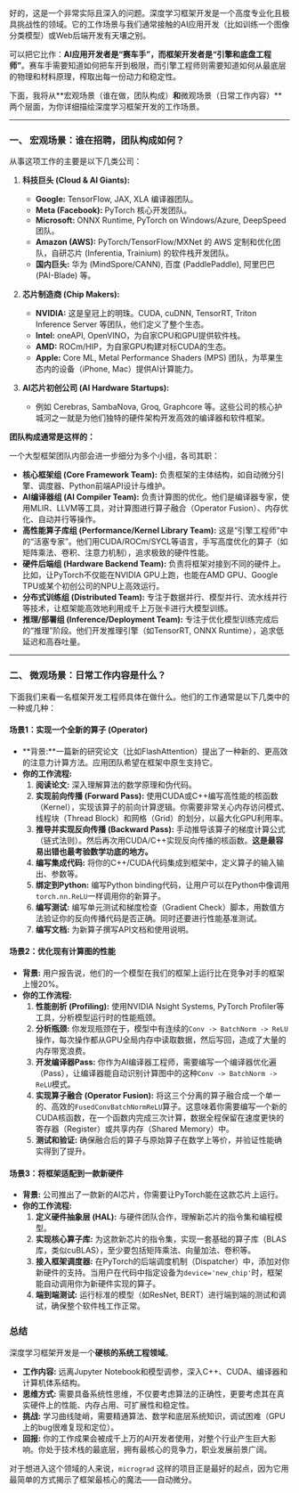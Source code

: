好的，这是一个非常实际且深入的问题。深度学习框架开发是一个高度专业化且极具挑战性的领域。它的工作场景与我们通常接触的AI应用开发（比如训练一个图像分类模型）或Web后端开发有天壤之别。

可以把它比作：**AI应用开发者是“赛车手”，而框架开发者是“引擎和底盘工程师”**。赛车手需要知道如何把车开到极限，而引擎工程师则需要知道如何从最底层的物理和材料原理，榨取出每一份动力和稳定性。

下面，我将从**宏观场景（谁在做，团队构成）**和**微观场景（日常工作内容）**两个层面，为你详细描绘深度学习框架开发的工作场景。

---

### 一、 宏观场景：谁在招聘，团队构成如何？

从事这项工作的主要是以下几类公司：

1.  **科技巨头 (Cloud & AI Giants):**
    *   **Google:** TensorFlow, JAX, XLA 编译器团队。
    *   **Meta (Facebook):** PyTorch 核心开发团队。
    *   **Microsoft:** ONNX Runtime, PyTorch on Windows/Azure, DeepSpeed 团队。
    *   **Amazon (AWS):** PyTorch/TensorFlow/MXNet 的 AWS 定制和优化团队，自研芯片 (Inferentia, Trainium) 的软件栈开发团队。
    *   **国内巨头:** 华为 (MindSpore/CANN), 百度 (PaddlePaddle), 阿里巴巴 (PAI-Blade) 等。

2.  **芯片制造商 (Chip Makers):**
    *   **NVIDIA:** 这是皇冠上的明珠。CUDA, cuDNN, TensorRT, Triton Inference Server 等团队，他们定义了整个生态。
    *   **Intel:** oneAPI, OpenVINO，为自家CPU和GPU提供软件栈。
    *   **AMD:** ROCm/HIP，为自家GPU构建对标CUDA的生态。
    *   **Apple:** Core ML, Metal Performance Shaders (MPS) 团队，为苹果生态内的设备（iPhone, Mac）提供AI计算能力。

3.  **AI芯片初创公司 (AI Hardware Startups):**
    *   例如 Cerebras, SambaNova, Groq, Graphcore 等。这些公司的核心护城河之一就是为他们独特的硬件架构开发高效的编译器和软件框架。

**团队构成通常是这样的：**

一个大型框架团队内部会进一步细分为多个小组，各司其职：

*   **核心框架组 (Core Framework Team):** 负责框架的主体结构，如自动微分引擎、调度器、Python前端API设计与维护。
*   **AI编译器组 (AI Compiler Team):** 负责计算图的优化。他们是编译器专家，使用MLIR、LLVM等工具，对计算图进行算子融合（Operator Fusion）、内存优化、自动并行等操作。
*   **高性能算子库组 (Performance/Kernel Library Team):** 这是“引擎工程师”中的“活塞专家”。他们用CUDA/ROCm/SYCL等语言，手写高度优化的算子（如矩阵乘法、卷积、注意力机制），追求极致的硬件性能。
*   **硬件后端组 (Hardware Backend Team):** 负责将框架对接到不同的硬件上。比如，让PyTorch不仅能在NVIDIA GPU上跑，也能在AMD GPU、Google TPU或某个初创公司的NPU上高效运行。
*   **分布式训练组 (Distributed Team):** 专注于数据并行、模型并行、流水线并行等技术，让框架能高效地利用成千上万张卡进行大模型训练。
*   **推理/部署组 (Inference/Deployment Team):** 专注于优化模型训练完成后的“推理”阶段。他们开发推理引擎（如TensorRT, ONNX Runtime），追求低延迟和高吞吐量。

---

### 二、 微观场景：日常工作内容是什么？

下面我们来看一名框架开发工程师具体在做什么。他们的工作通常是以下几类中的一种或几种：

#### 场景1：实现一个全新的算子 (Operator)

*   **背景:**一篇新的研究论文（比如FlashAttention）提出了一种新的、更高效的注意力计算方法。应用团队希望在框架中原生支持它。
*   **你的工作流程:**
    1.  **阅读论文:** 深入理解算法的数学原理和伪代码。
    2.  **实现前向传播 (Forward Pass):** 使用CUDA或C++编写高性能的核函数（Kernel），实现该算子的前向计算逻辑。你需要非常关心内存访问模式、线程块（Thread Block）和网格（Grid）的划分，以最大化GPU利用率。
    3.  **推导并实现反向传播 (Backward Pass):** 手动推导该算子的梯度计算公式（链式法则）。然后再次用CUDA/C++实现反向传播的核函数。**这是最容易出错也最考验数学功底的地方。**
    4.  **编写集成代码:** 将你的C++/CUDA代码集成到框架中，定义算子的输入输出、参数等。
    5.  **绑定到Python:** 编写Python binding代码，让用户可以在Python中像调用`torch.nn.ReLU`一样调用你的新算子。
    6.  **编写测试:** 编写单元测试和梯度检查（Gradient Check）脚本，用数值方法验证你的反向传播代码是否正确。同时还要进行性能基准测试。
    7.  **编写文档:** 为新算子撰写API文档和使用说明。

#### 场景2：优化现有计算图的性能

*   **背景:** 用户报告说，他们的一个模型在我们的框架上运行比在竞争对手的框架上慢20%。
*   **你的工作流程:**
    1.  **性能剖析 (Profiling):** 使用NVIDIA Nsight Systems, PyTorch Profiler等工具，分析模型运行时的性能瓶颈。
    2.  **分析瓶颈:** 你发现瓶颈在于，模型中有连续的`Conv -> BatchNorm -> ReLU`操作，每次操作都从GPU全局内存中读取数据，然后写回，造成了大量的内存带宽浪费。
    3.  **开发编译器Pass:** 你作为AI编译器工程师，需要编写一个编译器优化遍（Pass），让编译器能自动识别计算图中的这种`Conv -> BatchNorm -> ReLU`模式。
    4.  **实现算子融合 (Operator Fusion):** 将这三个分离的算子融合成一个单一的、高效的`FusedConvBatchNormReLU`算子。这意味着你需要编写一个新的CUDA核函数，在一个函数内完成三次计算，数据全程保留在速度更快的寄存器（Register）或共享内存（Shared Memory）中。
    5.  **测试和验证:** 确保融合后的算子与原始算子在数学上等价，并验证性能确实得到了提升。

#### 场景3：将框架适配到一款新硬件

*   **背景:** 公司推出了一款新的AI芯片，你需要让PyTorch能在这款芯片上运行。
*   **你的工作流程:**
    1.  **定义硬件抽象层 (HAL):** 与硬件团队合作，理解新芯片的指令集和编程模型。
    2.  **实现核心算子库:** 为这款新芯片的指令集，实现一套基础的算子库（BLAS库，类似cuBLAS），至少要包括矩阵乘法、向量加法、卷积等。
    3.  **接入框架调度器:** 在PyTorch的后端调度机制（Dispatcher）中，添加对你新硬件的支持。当用户在代码中指定设备为`device='new_chip'`时，框架能自动调用你为新硬件实现的算子。
    4.  **端到端测试:** 运行标准的模型（如ResNet, BERT）进行端到端的测试和调试，确保整个软件栈工作正常。

### 总结

深度学习框架开发是一个**硬核的系统工程领域**。

*   **工作内容:** 远离Jupyter Notebook和模型调参，深入C++、CUDA、编译器和计算机体系结构。
*   **思维方式:** 需要具备系统性思维，不仅要考虑算法的正确性，更要考虑其在真实硬件上的性能、内存占用、可扩展性和稳定性。
*   **挑战:** 学习曲线陡峭，需要精通算法、数学和底层系统知识，调试困难（GPU上的bug很难复现和定位）。
*   **回报:** 你的工作成果会被成千上万的AI开发者使用，对整个行业产生巨大影响。你处于技术栈的最底层，拥有最核心的竞争力，职业发展前景广阔。

对于想进入这个领域的人来说，`micrograd` 这样的项目正是最好的起点，因为它用最简单的方式揭示了框架最核心的魔法——自动微分。